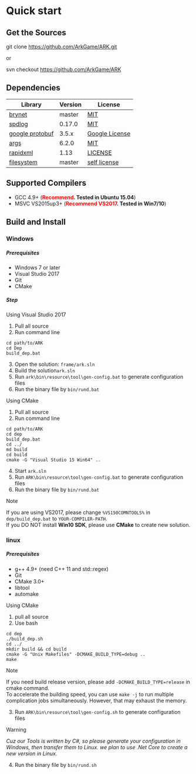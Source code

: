 # Quick start

## Get the Sources

git clone https://github.com/ArkGame/ARK.git

or

svn checkout https://github.com/ArkGame/ARK

## Dependencies

| Library | Version | License |
| - | - | - |
| [brynet](https://github.com/IronsDu/brynet) | master | [MIT](https://github.com/IronsDu/brynet/blob/master/LICENSE) |
| [spdlog](https://github.com/gabime/spdlog)  | 0.17.0 | [MIT](https://github.com/gabime/spdlog/blob/v1.x/LICENSE) |
| [google protobuf](https://github.com/google/protobuf) | 3.5.x | [Google License](https://github.com/protocolbuffers/protobuf/blob/master/LICENSE) |
| [args](https://github.com/Taywee/args) | 6.2.0 | [MIT](https://github.com/Taywee/args/blob/master/LICENSE) |
| [rapidxml](http://rapidxml.sourceforge.net) | 1.13 | [LICENSE](http://rapidxml.sourceforge.net/license.txt) |
| [filesystem](https://github.com/wjakob/filesystem) | master | [self license](https://github.com/wjakob/filesystem/blob/master/LICENSE) |

## Supported Compilers

- GCC 4.9+ (**<font color=red>Recommend</font>. Tested in Ubuntu 15.04**)
- MSVC VS2015up3+ (**<font color=red>Recommend VS2017</font>. Tested in Win7/10**)

## Build and Install

### Windows

##### Prerequisites

- Windows 7 or later
- Visual Studio 2017
- Git
- CMake

##### Step

Using Visual Studio 2017

1. Pull all source
2. Run command line 

```batch
cd path/to/ARK
cd Dep
build_dep.bat
```

3. Open the solution: `frame/ark.sln`
4. Build the solution`ark.sln`
5. Run `ark\bin\resource\tool\gen-config.bat` to generate configuration files
6. Run the binary file by `bin/rund.bat`

Using CMake

1. Pull all source
2. Run command line

```batch
cd path/to/ARK
cd dep
build_dep.bat
cd ../
md build
cd build
cmake -G "Visual Studio 15 Win64" ..
```

4. Start `ark.sln`
5. Run `ARK\bin\resource\tool\gen-config.bat` to generate configuration files
6. Run the binary file by `bin/rund.bat`

> [!NOTE]
> If you are using VS2017, please change `%VS150COMNTOOLS%` in `dep/build_dep.bat` to `YOUR-COMPILER-PATH`.</br>
If you DO NOT install **Win10 SDK**, please use **CMake** to create new solution.

### linux

##### Prerequisites

- g++ 4.9+ (need C++ 11 and std::regex)
- Git
- CMake 3.0+
- libtool
- automake

Using CMake

1. pull all source
2. Use bash

```shell
cd dep
./build_dep.sh
cd ../
mkdir build && cd build
cmake -G "Unix Makefiles" -DCMAKE_BUILD_TYPE=debug ..
make
```

> [!NOTE]
> If you need build release version, please add `-DCMAKE_BUILD_TYPE=release` in cmake command.</br>
To accelerate the building speed, you can use `make -j` to run multiple complication jobs simultaneously. However, that may exhaust the memory.

3. Run `ARK\bin\resource\tool\gen-config.sh` to generate configuration files

> [!WARNING] 
> *Cuz our Tools is written by C#, so please generate your configuration in Windows, then transfer them to Linux. we plan to use .Net Core to create a new version in Linux.*

4. Run the binary file by `bin/rund.sh`